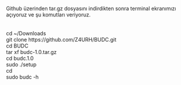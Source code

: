 <p>Github üzerinden tar.gz dosyasını indirdikten sonra terminal ekranımızı açıyoruz ve şu komutları veriyoruz.<br/><br/><br/>cd ~/Downloads<br/>git clone https://github.com/Z4URH/BUDC.git <br/>cd BUDC <br/>tar xf budc-1.0.tar.gz<br/>cd budc.1.0<br/>sudo ./setup<br/>cd<br/>sudo budc -h</p>
